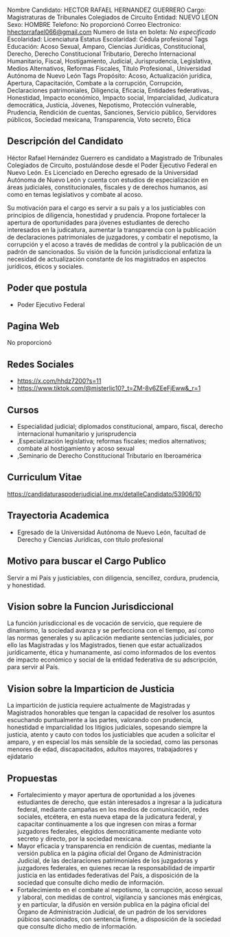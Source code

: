 Nombre Candidato: HECTOR RAFAEL HERNANDEZ GUERRERO
Cargo: Magistraturas de Tribunales Colegiados de Circuito
Entidad: NUEVO LEON
Sexo: HOMBRE
Telefono: No proporcionó
Correo Electronico: hhectorrafael066@gmail.com
Numero de lista en boleta: *No especificado*
Escolaridad: Licenciatura
Estatus Escolaridad: Cédula profesional
Tags Educación: Acoso Sexual, Amparo, Ciencias Jurídicas, Constitucional, Derecho, Derecho Constitucional Tributario, Derecho Internacional Humanitario, Fiscal, Hostigamiento, Judicial, Jurisprudencia, Legislativa, Medios Alternativos, Reformas Fiscales, Título Profesional., Universidad Autónoma de Nuevo León
Tags Propósito: Acoso, Actualización jurídica, Apertura, Capacitación, Combate a la corrupción, Corrupción, Declaraciones patrimoniales, Diligencia, Eficacia, Entidades federativas., Honestidad, Impacto económico, Impacto social, Imparcialidad, Judicatura democrática, Justicia, Jóvenes, Nepotismo, Protección vulnerable, Prudencia, Rendición de cuentas, Sanciones, Servicio público, Servidores públicos, Sociedad mexicana, Transparencia, Voto secreto, Ética


## Descripción del Candidato 

Héctor Rafael Hernández Guerrero es candidato a Magistrado de Tribunales Colegiados de Circuito, postulándose desde el Poder Ejecutivo Federal en Nuevo León. Es Licenciado en Derecho egresado de la Universidad Autónoma de Nuevo León y cuenta con estudios de especialización en áreas judiciales, constitucionales, fiscales y de derechos humanos, así como en temas legislativos y combate al acoso.

Su motivación para el cargo es servir a su país y a los justiciables con principios de diligencia, honestidad y prudencia. Propone fortalecer la apertura de oportunidades para jóvenes estudiantes de derecho interesados en la judicatura, aumentar la transparencia con la publicación de declaraciones patrimoniales de juzgadores, y combatir el nepotismo, la corrupción y el acoso a través de medidas de control y la publicación de un padrón de sancionados. Su visión de la función jurisdiccional enfatiza la necesidad de actualización constante de los magistrados en aspectos jurídicos, éticos y sociales.


## Poder que postula

- Poder Ejecutivo Federal


## Pagina Web

No proporcionó


## Redes Sociales

- https://x.com/hhdz7200?s=11
- https://www.tiktok.com/@misterlic10?_t=ZM-8v6ZEeFjEww&_r=1


## Cursos

- Especialidad judicial; diplomados constitucional, amparo, fiscal, derecho internacional humanitario y jurisprudencia
- ,Especialización legislativa; reformas fiscales; medios alternativos; combate al hostigamiento y acoso sexual
- ,Seminario de Derecho Constitucional Tributario en Iberoamérica


## Curriculum Vitae

https://candidaturaspoderjudicial.ine.mx/detalleCandidato/53906/10


## Trayectoria Academica

- Egresado de la Universidad Autónoma de Nuevo León, facultad de Derecho y Ciencias Jurídicas, con titulo profesional


## Motivo para buscar el Cargo Publico

Servir a mi País y justiciables, con diligencia, sencillez, cordura, prudencia, y honestidad.


## Vision sobre la Funcion Jurisdiccional

La función jurisdiccional es de vocación de servicio, que requiere de dinamismo, la sociedad avanza y se perfecciona con el tiempo, así como las normas generales y su aplicación mediante sentencias judiciales, por ello las Magistradas y los Magistrados, tienen que estar actualizados jurídicamente, ética y humanamente, así como informados de los eventos de impacto económico y social de la entidad federativa de su adscripción, para servir al País.


## Vision sobre la Imparticion de Justicia

La impartición de justicia requiere actualmente de Magistradas y Magistrados honorables que tengan la capacidad de resolver los asuntos escuchando puntualmente a las partes, valorando con prudencia, honestidad e imparcialidad los litigios judiciales, sopesando siempre la justicia, atento y cauto con todos los justiciables que acuden a solicitar el amparo, y en especial los más sensible de la sociedad, como las personas menores de edad, discapacitados, adultos mayores, trabajadores y ejidatario


## Propuestas

- Fortalecimiento y mayor apertura de oportunidad a los jóvenes estudiantes de derecho, que están interesados a ingresar a la judicatura federal, mediante campañas en los medios de comunicación, redes sociales, etcétera, en esta nueva etapa de la judicatura federal, y capacitar continuamente a los que ingresen con miras a formar juzgadores federales, elegidos democráticamente mediante voto secreto y directo, por la sociedad mexicana.
- Mayor eficacia y transparencia en rendición de cuentas, mediante la versión publica en la página oficial del Órgano de Administración Judicial, de las declaraciones patrimoniales de los juzgadoras y juzgadores federales, en quienes recae la responsabilidad de impartir justicia en las entidades federativas del País, a disposición de la sociedad que consulte dicho medio de información.
- Fortalecimiento en el combate al nepotismo, la corrupción, acoso sexual y laboral, con medidas de control, vigilancia y sanciones más enérgicas, y en particular, la difusión en versión publica en la página oficial del Órgano de Administración Judicial, de un padrón de los servidores púbicos sancionados, con sentencia firme, a disposición de la sociedad que consulte dicho medio de información.

